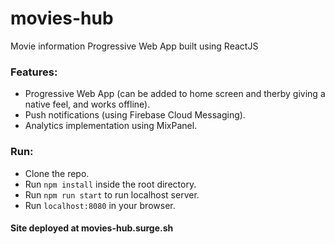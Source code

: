 # movies-hub
Movie information Progressive Web App built using ReactJS

### Features: 

* Progressive Web App (can be added to home screen and therby giving a native feel, and works offline).
* Push notifications (using Firebase Cloud Messaging).
* Analytics implementation using MixPanel.

### Run: 
* Clone the repo.
* Run ```npm install``` inside the root directory.
* Run ```npm run start``` to run localhost server.
* Run ```localhost:8080``` in your browser.

#### Site deployed at movies-hub.surge.sh
